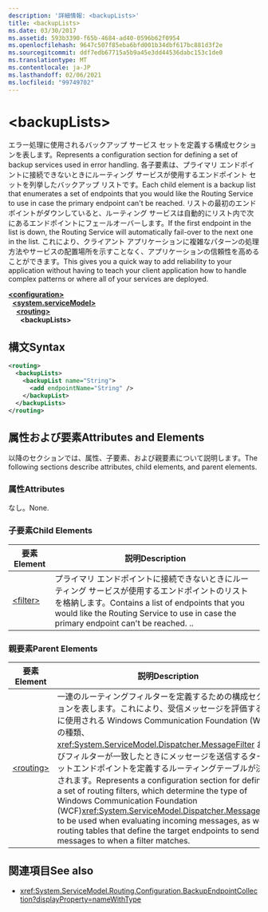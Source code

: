 ```yaml
---
description: '詳細情報: <backupLists>'
title: <backupLists>
ms.date: 03/30/2017
ms.assetid: 593b3390-f65b-4684-ad40-0596b62f0954
ms.openlocfilehash: 9647c507f85eba6bfd001b34dbf617bc881d3f2e
ms.sourcegitcommit: ddf7edb67715a5b9a45e3dd44536dabc153c1de0
ms.translationtype: MT
ms.contentlocale: ja-JP
ms.lasthandoff: 02/06/2021
ms.locfileid: "99749702"
---
```

# \<backupLists>

<span data-ttu-id="8f28c-102">エラー処理に使用されるバックアップ サービス セットを定義する構成セクションを表します。</span><span class="sxs-lookup"><span data-stu-id="8f28c-102">Represents a configuration section for defining a set of backup services used in error handling.</span></span> <span data-ttu-id="8f28c-103">各子要素は、プライマリ エンドポイントに接続できないときにルーティング サービスが使用するエンドポイント セットを列挙したバックアップ リストです。</span><span class="sxs-lookup"><span data-stu-id="8f28c-103">Each child element is a backup list that enumerates a set of endpoints that you would like the Routing Service to use in case the primary endpoint can't be reached.</span></span> <span data-ttu-id="8f28c-104">リストの最初のエンドポイントがダウンしていると、ルーティング サービスは自動的にリスト内で次にあるエンドポイントにフェールオーバーします。</span><span class="sxs-lookup"><span data-stu-id="8f28c-104">If the first endpoint in the list is down, the Routing Service will automatically fail-over to the next one in the list.</span></span>  <span data-ttu-id="8f28c-105">これにより、クライアント アプリケーションに複雑なパターンの処理方法やサービスの配置場所を示すことなく、アプリケーションの信頼性を高めることができます。</span><span class="sxs-lookup"><span data-stu-id="8f28c-105">This gives you a quick way to add reliability to your application without having to teach your client application how to handle complex patterns or where all of your services are deployed.</span></span>  
  
[**\<configuration>**](../configuration-element.md)\
&nbsp;&nbsp;[**\<system.serviceModel>**](system-servicemodel.md)\
&nbsp;&nbsp;&nbsp;&nbsp;[**\<routing>**](routing.md)\
&nbsp;&nbsp;&nbsp;&nbsp;&nbsp;&nbsp;**\<backupLists>**  
  
## <a name="syntax"></a><span data-ttu-id="8f28c-106">構文</span><span class="sxs-lookup"><span data-stu-id="8f28c-106">Syntax</span></span>  
  
```xml  
<routing>
  <backupLists>
    <backupList name="String">
      <add endpointName="String" />
    </backupList>
  </backupLists>
</routing>
```  
  
## <a name="attributes-and-elements"></a><span data-ttu-id="8f28c-107">属性および要素</span><span class="sxs-lookup"><span data-stu-id="8f28c-107">Attributes and Elements</span></span>  

 <span data-ttu-id="8f28c-108">以降のセクションでは、属性、子要素、および親要素について説明します。</span><span class="sxs-lookup"><span data-stu-id="8f28c-108">The following sections describe attributes, child elements, and parent elements.</span></span>  
  
### <a name="attributes"></a><span data-ttu-id="8f28c-109">属性</span><span class="sxs-lookup"><span data-stu-id="8f28c-109">Attributes</span></span>  

 <span data-ttu-id="8f28c-110">なし。</span><span class="sxs-lookup"><span data-stu-id="8f28c-110">None.</span></span>  
  
### <a name="child-elements"></a><span data-ttu-id="8f28c-111">子要素</span><span class="sxs-lookup"><span data-stu-id="8f28c-111">Child Elements</span></span>  
  
|<span data-ttu-id="8f28c-112">要素</span><span class="sxs-lookup"><span data-stu-id="8f28c-112">Element</span></span>|<span data-ttu-id="8f28c-113">説明</span><span class="sxs-lookup"><span data-stu-id="8f28c-113">Description</span></span>|  
|-------------|-----------------|  
|[\<filter>](filter.md)|<span data-ttu-id="8f28c-114">プライマリ エンドポイントに接続できないときにルーティング サービスが使用するエンドポイントのリストを格納します。</span><span class="sxs-lookup"><span data-stu-id="8f28c-114">Contains a list of endpoints that you would like the Routing Service to use in case the primary endpoint can't be reached.</span></span> <span data-ttu-id="8f28c-115">.</span><span class="sxs-lookup"><span data-stu-id="8f28c-115">.</span></span>|  
  
### <a name="parent-elements"></a><span data-ttu-id="8f28c-116">親要素</span><span class="sxs-lookup"><span data-stu-id="8f28c-116">Parent Elements</span></span>  
  
|<span data-ttu-id="8f28c-117">要素</span><span class="sxs-lookup"><span data-stu-id="8f28c-117">Element</span></span>|<span data-ttu-id="8f28c-118">説明</span><span class="sxs-lookup"><span data-stu-id="8f28c-118">Description</span></span>|  
|-------------|-----------------|  
|[\<routing>](routing.md)|<span data-ttu-id="8f28c-119">一連のルーティングフィルターを定義するための構成セクションを表します。これにより、受信メッセージを評価するときに使用される Windows Communication Foundation (WCF) の種類、 <xref:System.ServiceModel.Dispatcher.MessageFilter> およびフィルターが一致したときにメッセージを送信するターゲットエンドポイントを定義するルーティングテーブルが決定されます。</span><span class="sxs-lookup"><span data-stu-id="8f28c-119">Represents a configuration section for defining a set of routing filters, which determine the type of Windows Communication Foundation (WCF)<xref:System.ServiceModel.Dispatcher.MessageFilter> to be used when evaluating incoming messages, as well as routing tables that define the target endpoints to send messages to when a filter matches.</span></span>|  
  
## <a name="see-also"></a><span data-ttu-id="8f28c-120">関連項目</span><span class="sxs-lookup"><span data-stu-id="8f28c-120">See also</span></span>

- <xref:System.ServiceModel.Routing.Configuration.BackupEndpointCollection?displayProperty=nameWithType>
